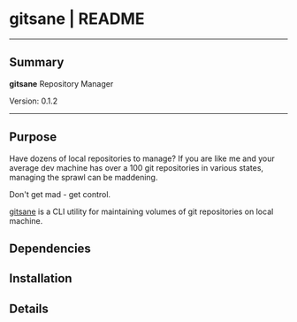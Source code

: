 # gitsane | README

* * *

## Summary

**gitsane** Repository Manager

Version: 0.1.2

* * *

## Purpose

Have dozens of local repositories to manage?  If you are like me and your average dev machine has over a 100 git repositories in various states, managing the sprawl can be maddening.

Don't get mad - get control.

[gitsane](https://github.com/fstab50/gitsane) is a CLI utility for maintaining volumes of git repositories on local machine.


## Dependencies



## Installation


## Details



